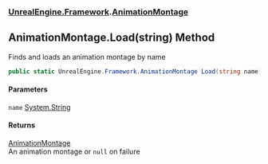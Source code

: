### [UnrealEngine.Framework](./UnrealEngine-Framework.md 'UnrealEngine.Framework').[AnimationMontage](./AnimationMontage.md 'UnrealEngine.Framework.AnimationMontage')
## AnimationMontage.Load(string) Method
Finds and loads an animation montage by name  
```csharp
public static UnrealEngine.Framework.AnimationMontage Load(string name);
```
#### Parameters
<a name='UnrealEngine-Framework-AnimationMontage-Load(string)-name'></a>
`name` [System.String](https://docs.microsoft.com/en-us/dotnet/api/System.String 'System.String')  
  
#### Returns
[AnimationMontage](./AnimationMontage.md 'UnrealEngine.Framework.AnimationMontage')  
An animation montage or `null` on failure  

